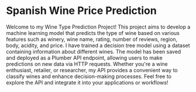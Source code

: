 # Spanish Wine Price Prediction
Welcome to my Wine Type Prediction Project! This project aims to develop a machine learning model that predicts the type of wine based on various features such as winery, wine name, rating, number of reviews, region, body, acidity, and price. I have trained a decision tree model using a dataset containing information about different wines. The model has been saved and deployed as a Plumber API endpoint, allowing users to make predictions on new data via HTTP requests. Whether you're a wine enthusiast, retailer, or researcher, my API provides a convenient way to classify wines and enhance decision-making processes. Feel free to explore the API and integrate it into your applications or workflows!
